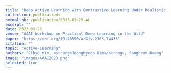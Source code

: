 ```yaml
---
title: "Deep Active Learning with Contrastive Learning Under Realistic Data Pool Assumptions"
collection: publications
permalink: /publication/2023-03-25-AL
excerpt: ""
date: 2023-03-25
venue: "AAAI Workshop on Practical Deep Learning in the Wild"
paper: "https://doi.org/10.48550/arXiv.2303.14433"
citation: ""
topic: "Active-Learning"
authors: "Jihyo Kim, <strong>Jeonghyeon Kim</strong>, Sangheum Hwang"
image: "images/AAAI2023.png"
selected: true
---
```


